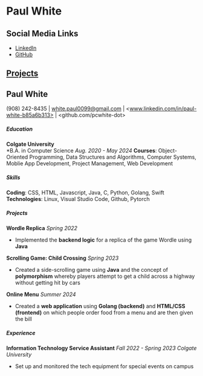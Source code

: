 # Paul White
## Social Media Links
- [LinkedIn](https://www.linkedin.com/in/paul-white-b85a6b313)
- [GitHub](https://github.com/pcwhite-dot)
## [Projects](PROJECTS.md)


## Paul White  
(908) 242-8435 | <white.paul0099@gmail.com> | <www.linkedin.com/in/paul-white-b85a6b313> | <github.com/pcwhite-dot>  
   
##### Education  
**Colgate University**  
*B.A. in Computer Science  									*Aug. 2020 - May 2024*
**Courses**: Object-Oriented Programming, Data Structures and Algorithms, Computer Systems, Moblie App Development, Project Management, Web Development 

##### Skills 
**Coding**: CSS, HTML, Javascript, Java, C, Python, Golang, Swift  
**Technologies**: Linux, Visual Studio Code, Github, Pytorch   

##### Projects  
**Wordle Replica**  											*Spring 2022*
- Implemented the **backend logic** for a replica of the game Wordle using **Java**

**Scrolling Game: Child Crossing**									*Spring 2023*
- Created a side-scrolling game using **Java** and the concept of **polymorphism** whereby players attempt to get a child across a highway without getting hit by cars

**Online Menu**												*Summer 2024*
- Created a **web application** using **Golang (backend)** and **HTML/CSS (frontend)** on which people order food from a menu and are then given the bill

##### Experience 
**Information Technology Service Assistant**						       *Fall 2022 - Spring 2023*
*Colgate University*
- Set up and monitored the tech equipment for special events on campus 

